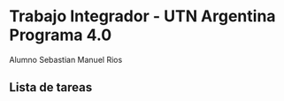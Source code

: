 # Trabajo Integrador - UTN Argentina Programa 4.0
Alumno
Sebastian Manuel Rios 

## Lista de tareas

